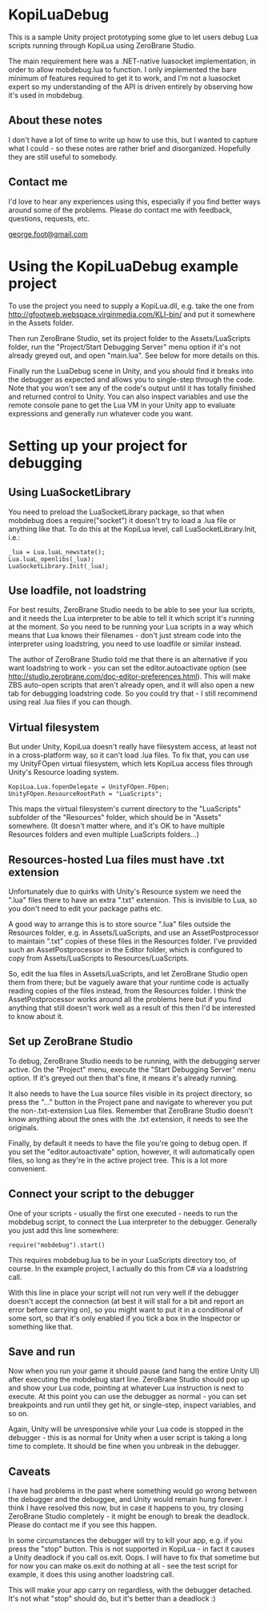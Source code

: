KopiLuaDebug
============

This is a sample Unity project prototyping some glue to let users debug Lua scripts running through KopiLua using ZeroBrane Studio.

The main requirement here was a .NET-native luasocket implementation, in order to allow mobdebug.lua to function.  I only implemented
the bare minimum of features required to get it to work, and I'm not a luasocket expert so my understanding of the API is driven 
entirely by observing how it's used in mobdebug.

About these notes
-----------------

I don't have a lot of time to write up how to use this, but I wanted to capture what I could - so these notes are rather brief and 
disorganized.  Hopefully they are still useful to somebody.

Contact me
----------

I'd love to hear any experiences using this, especially if you find better ways around some of the problems.  Please do contact me 
with feedback, questions, requests, etc.

george.foot@gmail.com

Using the KopiLuaDebug example project
======================================

To use the project you need to supply a KopiLua.dll, e.g. take the one from http://gfootweb.webspace.virginmedia.com/KLI-bin/ 
and put it somewhere in the Assets folder.

Then run ZeroBrane Studio, set its project folder to the Assets/LuaScripts folder, run the "Project/Start Debugging Server" 
menu option if it's not already greyed out, and open "main.lua".  See below for more details on this.

Finally run the LuaDebug scene in Unity, and you should find it breaks into the debugger as expected and allows you to single-step 
through the code.  Note that you won't see any of the code's output until it has totally finished and returned control to Unity.
You can also inspect variables and use the remote console pane to get the Lua VM in your Unity app to evaluate expressions and 
generally run whatever code you want.

Setting up your project for debugging
=====================================

Using LuaSocketLibrary
----------------------

You need to preload the LuaSocketLibrary package, so that when mobdebug does a require("socket") it doesn't try to load a .lua file 
or anything like that.  To do this at the KopiLua level, call LuaSocketLibrary.Init, i.e.:

    _lua = Lua.luaL_newstate();
    Lua.luaL_openlibs(_lua);
    LuaSocketLibrary.Init(_lua);

Use loadfile, not loadstring
----------------------------

For best results, ZeroBrane Studio needs to be able to see your lua scripts, and it needs the Lua interpreter to be able to tell 
it which script it's running at the moment.  So you need to be running your Lua scripts in a way which means that Lua knows their 
filenames - don't just stream code into the interpreter using loadstring, you need to use loadfile or similar instead.

The author of ZeroBrane Studio told me that there is an alternative if you want loadstring to work - you can set the editor.autoactivate
option (see http://studio.zerobrane.com/doc-editor-preferences.html).  This will make ZBS auto-open scripts that aren't already open, and
it will also open a new tab for debugging loadstring code.  So you could try that - I still recommend using real .lua files if you can
though.

Virtual filesystem
------------------

But under Unity, KopiLua doesn't really have filesystem access, at least not in
a cross-platform way, so it can't load .lua files.  To fix that, you can use my 
UnityFOpen virtual filesystem, which lets KopiLua access files through Unity's
Resource loading system.

    KopiLua.Lua.fopenDelegate = UnityFOpen.FOpen;
    UnityFOpen.ResourceRootPath = "LuaScripts";

This maps the virtual filesystem's current directory to the "LuaScripts"
subfolder of the "Resources" folder, which should be in "Assets" somewhere.
(It doesn't matter where, and it's OK to have multiple Resources folders and
even multiple LuaScripts folders...)

Resources-hosted Lua files must have .txt extension
---------------------------------------------------

Unfortunately due to quirks with Unity's Resource system we need the ".lua"
files there to have an extra ".txt" extension.  This is invisible to Lua, so you don't need to edit your package paths etc.

A good way to arrange this is to store source ".lua" files outside the Resources folder, e.g. in Assets/LuaScripts, and
use an AssetPostprocessor to maintain ".txt" copies of these files in the Resources folder.  I've provided such an
AssetPostprocessor in the Editor folder, which is configured to copy from Assets/LuaScripts to Resources/LuaScripts.

So, edit the lua files in Assets/LuaScripts, and let ZeroBrane Studio open them from there; but be vaguely aware that your
runtime code is actually reading copies of the files instead, from the Resources folder.  I think the AssetPostprocessor
works around all the problems here but if you find anything that still doesn't work well as a result of this then I'd be
interested to know about it.

Set up ZeroBrane Studio
-----------------------

To debug, ZeroBrane Studio needs to be running, with the debugging server active.  On the "Project" menu, execute the "Start Debugging 
Server" menu option.  If it's greyed out then that's fine, it means it's already running.

It also needs to have the Lua source files visible in its project directory, so press the "..." button in the Project pane and 
navigate to wherever you put the non-.txt-extension Lua files.  Remember that ZeroBrane Studio doesn't know anything about the 
ones with the .txt extension, it needs to see the originals.

Finally, by default it needs to have the file you're going to debug open.  If you set the "editor.autoactivate" option, however,
it will automatically open files, so long as they're in the active project tree.  This is a lot more convenient.

Connect your script to the debugger
-----------------------------------

One of your scripts - usually the first one executed - needs to run the mobdebug script, to connect the Lua interpreter to the debugger.
Generally you just add this line somewhere:

    require("mobdebug").start()

This requires mobdebug.lua to be in your LuaScripts directory too, of course.  In the example project, I actually do this from C# via
a loadstring call.

With this line in place your script will not run very well if the debugger
doesn't accept the connection (at best it will stall for a bit and report an
error before carrying on), so you might want to put it in a conditional of some
sort, so that it's only enabled if you tick a box in the Inspector or something
like that.

Save and run
------------

Now when you run your game it should pause (and hang the entire Unity UI) after
executing the mobdebug start line.  ZeroBrane Studio should pop up and show
your Lua code, pointing at whatever Lua instruction is next to execute.  At
this point you can use the debugger as normal - you can set breakpoints and run
until they get hit, or single-step, inspect variables, and so on.

Again, Unity will be unresponsive while your Lua code is stopped in the
debugger - this is as normal for Unity when a user script is taking a long time
to complete.  It should be fine when you unbreak in the debugger.

Caveats
-------

I have had problems in the past where something would go wrong between the
debugger and the debuggee, and Unity would remain hung forever.  I think I have
resolved this now, but in case it happens to you, try closing ZeroBrane Studio
completely - it might be enough to break the deadlock.  Please do contact me if
you see this happen.

In some circumstances the debugger will try to kill your app, e.g. if you press
the "stop" button.  This is not supported in KopiLua - in fact it causes a
Unity deadlock if you call os.exit.  Oops.  I will have to fix that sometime
but for now you can make os.exit do nothing at all - see the test script for
example, it does this using another loadstring call.

This will make your app carry on regardless, with the debugger detached.  It's
not what "stop" should do, but it's better than a deadlock :)

